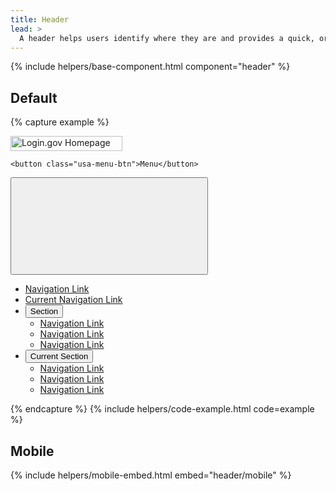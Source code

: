 ```yaml
---
title: Header
lead: >
  A header helps users identify where they are and provides a quick, organized way to reach the main sections of a website.
---
```


{% include helpers/base-component.html component="header" %}

## Default

{% capture example %}
<div class="usa-overlay"></div>
<div class="usa-header usa-header--extended">
  <div class="usa-navbar">
    <div class="usa-logo">
      <a href="{{ site.baseurl }}/">
        <img
          src="{{ site.baseurl }}/assets/img/login-gov-logo.svg"
          class="usa-logo__img"
          alt="Login.gov Homepage"
          width="179"
          height="24"
        />
      </a>
    </div>

    <button class="usa-menu-btn">Menu</button>
  </div>

  <nav class="usa-nav" aria-label="Primary links">
    <div class="usa-nav__inner">
      <button class="usa-nav__close" aria-label="Close">
        <svg class="usa-icon usa-icon--size-3" aria-hidden="true" role="img">
          <use xlink:href="{{ site.baseurl }}/assets/img/sprite.svg#close"></use>
        </svg>
      </button>
      <ul class="usa-nav__primary usa-accordion">
        <li class="usa-nav__primary-item">
          <a class="usa-nav__link" href="{{ site.baseurl }}">
            Navigation Link
          </a>
        </li>
        <li class="usa-nav__primary-item">
          <a class="usa-nav__link usa-current" href="{{ site.baseurl }}">
            Current Navigation Link
          </a>
        </li>
        <li class="usa-nav__primary-item">
          <button
            type="button"
            class="usa-accordion__button usa-nav__link"
            aria-expanded="false"
            aria-controls="nav-section"
          >
            <span>Section</span>
          </button>
          <ul id="nav-section" class="usa-nav__submenu">
            <li class="usa-nav__submenu-item">
              <a href="{{ site.baseurl }}">
                <span>Navigation Link</span>
              </a>
            </li>
            <li class="usa-nav__submenu-item">
              <a href="{{ site.baseurl }}">
                <span>Navigation Link</span>
              </a>
            </li>
            <li class="usa-nav__submenu-item">
              <a href="{{ site.baseurl }}">
                <span>Navigation Link</span>
              </a>
            </li>
          </ul>
        </li>
        <li class="usa-nav__primary-item">
          <button
            type="button"
            class="usa-accordion__button usa-nav__link usa-current"
            aria-expanded="false"
            aria-controls="current-nav-section"
          >
            <span>Current Section</span>
          </button>
          <ul id="current-nav-section" class="usa-nav__submenu">
            <li class="usa-nav__submenu-item">
              <a href="{{ site.baseurl }}">
                <span>Navigation Link</span>
              </a>
            </li>
            <li class="usa-nav__submenu-item">
              <a href="{{ site.baseurl }}">
                <span>Navigation Link</span>
              </a>
            </li>
            <li class="usa-nav__submenu-item">
              <a href="{{ site.baseurl }}">
                <span>Navigation Link</span>
              </a>
            </li>
          </ul>
        </li>
      </ul>
    </div>
  </nav>
</div>
{% endcapture %}
{% include helpers/code-example.html code=example %}

## Mobile

{% include helpers/mobile-embed.html embed="header/mobile" %}
